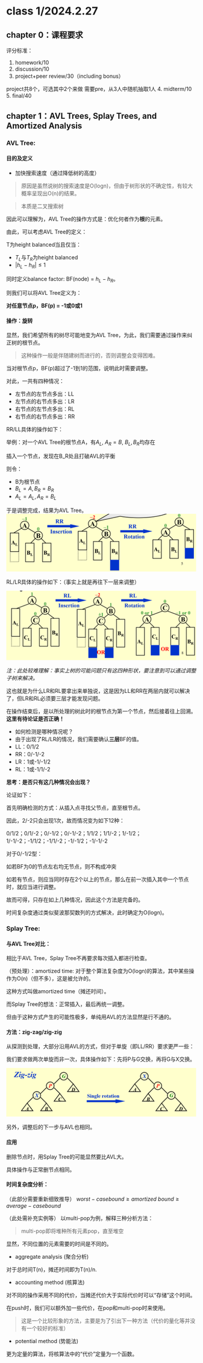 # class 1/2024.2.27
## chapter 0：课程要求
评分标准：
1. homework/10
2. discussion/10
3. project+peer review/30（including bonus）

project共8个，可选其中2个来做
需要pre，从3人中随机抽取1人
4. midterm/10
5. final/40

## chapter 1：AVL Trees, Splay Trees, and Amortized Analysis
### AVL Tree:
#### 目的及定义
- 加快搜索速度（通过降低树的高度）

> 原因是虽然说树的搜索速度是O(logn)，但由于树形状的不确定性，有较大概率呈现出O(n)的结果。

> 本质是二叉搜索树

因此可以理解为，AVL Tree的操作方式是：优化何者作为**根**的元素。

由此，可以考虑AVL Tree的定义：

T为height balanced当且仅当：
- $T_L$与$T_R$为height balanced
- $|h_L-h_R|\leq 1$

同时定义balance factor: BF(node) = $h_L-h_R$。

则我们可以将AVL Tree定义为：

**对任意节点p，BF(p) = -1或0或1**

#### 操作：旋转
显然，我们希望所有的树尽可能地变为AVL Tree，为此，我们需要通过操作来纠正树的根节点。

> 这种操作一般是伴随建树而进行的，否则调整会变得困难。

当对根节点p，BF(p)超过了-1到1的范围，说明此时需要调整。

对此，一共有四种情况：
- 左节点的左节点多出：LL
- 左节点的右节点多出：LR
- 右节点的左节点多出：RL
- 右节点的右节点多出：RR

RR/LL具体的操作如下：

举例：对一个AVL Tree的根节点A，有$A_L$, $A_R=B$, $B_L,B_R$均存在

插入一个节点，发现在B_R处且打破AVL的平衡

则令：
- B为根节点
- $B_L=A, B_R=B_R$
- $A_L=A_L,A_R=B_L$

于是调整完成，结果为AVL Tree。
![1709002964918](image/class1/1709002964918.png)

RL/LR具体的操作如下：（事实上就是再往下一层来调整）

![1709003688792](image/class1/1709003688792.png)

*注：此处较难理解：事实上树的可能问题只有这四种形状，要注意到可以通过调整子树来解决。*

这也就是为什么LR和RL要拿出来单独说，这是因为LL和RR在两层内就可以解决了，但LR和RL必须要三层才能发现问题。

在操作结束后，是以所处理的树此时的根节点为第一个节点，然后接着往上回溯。
**这里有待论证是否正确！**

- 如何检测是哪种情况呢？
- 由于出现了RL/LR的情况，我们需要确认**三层**BF的值。
- LL：0/1/2
- RR：0/-1/-2
- LR：1或-1/-1/2
- RL：1或-1/1/-2

**思考：是否只有这几种情况会出现？**

论证如下：

首先明确检测的方式：从插入点寻找父节点，直至根节点。

因此，2/-2只会出现1次，故而情况变为如下12种：

0/1/2；0/1/-2；0/-1/2；0/-1/-2；1/1/2；1/1/-2；1/-1/2；1/-1/-2；-1/1/2；-1/1/-2；-1/-1/2；-1/-1/-2

对于0/-1/2型：

如若BF为0的节点左右均无节点，则不构成冲突

如若有节点，则应当同时存在2个以上的节点，那么在前一次插入其中一个节点时，就应当进行调整。

故而可得，只存在如上几种情况，因此这个方法是完备的。

时间复杂度通过类似斐波那契数列的方式解决，此时确定为O(logn)。

### Splay Tree:
#### 与AVL Tree对比：
相比于AVL Tree，Splay Tree不再要求每次插入都进行检查。

（预处理）：amortized time: 对于整个算法复杂度为O(logn)的算法，其中某些操作为O(n)（但不多），这是被允许的。

这种方式叫做amortized time（摊还时间）。

而Splay Tree的想法：正常插入，最后再统一调整。

但由于这种方式产生的可能性极多，单纯用AVL的方法显然是行不通的。

#### 方法：zig-zag/zig-zig
从探测到处理，大部分沿用AVL的方式，但对于单旋（即LL/RR）要求更严一些：

我们要求做两次单旋而非一次，具体操作如下：先将P与G交换，再将G与X交换。

![1709006065403](image/class1/1709006065403.png)

另外，调整后的下一步与AVL也相同。

#### 应用
删除节点时，用Splay Tree的可能显然要比AVL大。

具体操作与正常删节点相同。

#### 时间复杂度分析：
（此部分需要重新细致推导）
$worst-case bound \geq amortized~bound \geq average-case bound$

（此处需补充实例等）
以multi-pop为例，解释三种分析方法：

> multi-pop即将堆种所有元素pop，直至堆空

显然，不同位置的元素需要的时间是不同的。

- aggregate analysis (聚合分析)

对于总时间T(n)，摊还时间即为T(n)/n.

- accounting method (核算法)

对不同的操作采用不同的代价，当摊还代价大于实际代价时可以“存储”这个时间。

在push时，我们可以额外加一些代价，在pop和multi-pop时来使用。

> 这是一个比较形象的方法，主要是为了引出下一种方法（代价的量化等并没有一个较好的标准）

- potential method (势能法)

更为定量的算法，将核算法中的“代价”定量为一个函数。

